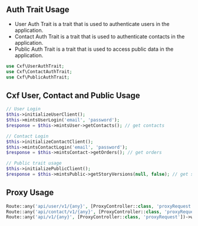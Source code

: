 Auth Trait Usage
-----------
- User Auth Trait is a trait that is used to authenticate users in the application.
- Contact Auth Trait is a trait that is used to authenticate contacts in the application.
- Public Auth Trait is a trait that is used to access public data in the application. 
```php
use Cxf\UserAuthTrait;
use Cxf\ContactAuthTrait;
use Cxf\PublicAuthTrait;
```
Cxf User, Contact and Public Usage
-----------
```php
// User Login
$this->initializeUserClient();
$this->mintsUserLogin('email', 'password');
$response = $this->mintsUser->getContacts(); // get contacts

// Contact Login
$this->initializeContactClient();
$this->mintsContactLogin('email', 'password');
$response = $this->mintsContact->getOrders(); // get orders

// Public trait usage
$this->initializePublicClient();
$response = $this->mintsPublic->getStoryVersions(null, false); // get story versions
```
Proxy Usage
-----------
```php // Proxy Routes
Route::any('api/user/v1/{any}', [ProxyController::class, 'proxyRequest'])->where('any', '.*');
Route::any('api/contact/v1/{any}', [ProxyController::class, 'proxyRequest'])->where('any', '.*');
Route::any('api/v1/{any}', [ProxyController::class, 'proxyRequest'])->where('any', '.*');
```